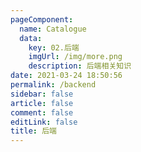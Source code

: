 ```yaml
---
pageComponent: 
  name: Catalogue
  data: 
    key: 02.后端
    imgUrl: /img/more.png
    description: 后端相关知识
date: 2021-03-24 18:50:56
permalink: /backend
sidebar: false
article: false
comment: false
editLink: false
title: 后端
---
```

